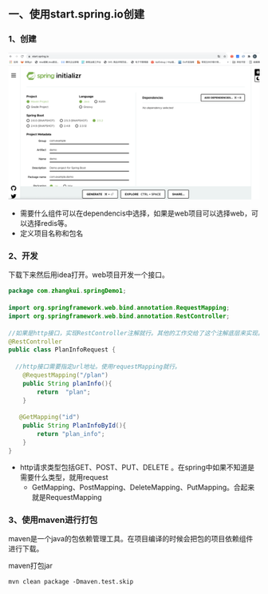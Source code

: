 ## 一、使用start.spring.io创建



### 1、创建

![image-20210626175019485](../../images/image-20210626175019485.png)

* 需要什么组件可以在dependencis中选择，如果是web项目可以选择web，可以选择redis等。
* 定义项目名称和包名

### 2、开发

下载下来然后用idea打开。web项目开发一个接口。

~~~java
package com.zhangkui.springDemo1;

import org.springframework.web.bind.annotation.RequestMapping;
import org.springframework.web.bind.annotation.RestController;

//如果是http接口，实现RestController注解就行。其他的工作交给了这个注解底层来实现。
@RestController
public class PlanInfoRequest {

  //http接口需要指定url地址。使用requestMapping就行。
    @RequestMapping("/plan")
    public String planInfo(){
        return  "plan";
    }
  
   @GetMapping("id")
    public String PlanInfoById(){
        return "plan_info";
    }
}

~~~



* http请求类型包括GET、POST、PUT、DELETE 。在spring中如果不知道是需要什么类型，就用request
  * GetMapping、PostMapping、DeleteMapping、PutMapping。合起来就是RequestMapping



### 3、使用maven进行打包

maven是一个java的包依赖管理工具。在项目编译的时候会把包的项目依赖组件进行下载。

maven打包jar

~~~shell
mvn clean package -Dmaven.test.skip
~~~











